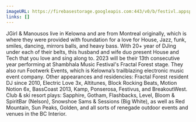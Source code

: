 ```yaml
---
imageURL: https://firebasestorage.googleapis.com:443/v0/b/festivl.appspot.com/o/userContent%2FF427EB87-AC0C-43F4-8BFD-CE855F821ECB.png?alt=media&token=6ed08d5e-f0c3-4c7c-9e4d-a48f63e0dcc7
links: []
---
```

JGirl & Manousos live in Kelowna and are from Montreal originally, which is where they were provided with foundation for a love for House, Jazz, funk, smiles, dancing, mirrors balls, and heavy bass. With 20+ year of DJing under each of their belts, this husband and wife duo present House and Tech that you love and sing along to. 2023 will be their 13th consecutive year performing at Shambhala Music Festival's Fractal Forest stage. They also run Footwerk Events, which is Kelowna’s trailblazing electronic music event company. Other appearances and residencies: Fractal Forest resident DJ since 2010, Electric Love 3x, Altitunes, Block Rocking Beats, Motion Notion 6x, BassCoast 2013, Kamp, Ponserosa, Festivus, and BreakoutWest. Club & ski resort plays: Sapphire, Gotham, Flashbacks, Level, Bloom & SpiritBar (Nelson), Snowshoe Sams & Sessions (Big White), as well as Red Mountain, Sun Peaks, Golden, and all sorts of renegade outdoor events and venues in the BC Interior.